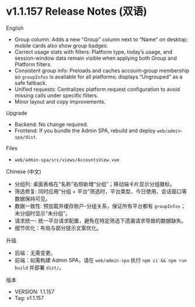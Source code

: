 # v1.1.157 Release Notes (双语)

English
- Group column: Adds a new “Group” column next to “Name” on desktop; mobile cards also show group badges.
- Correct usage stats with filters: Platform type, today’s usage, and session-window data remain visible when applying both Group and Platform filters.
- Consistent group info: Preloads and caches account–group membership so `groupInfos` is available for all platforms; displays “Ungrouped” as a safe fallback.
- Unified requests: Centralizes platform request configuration to avoid missing calls under specific filters.
- Minor layout and copy improvements.

Upgrade
- Backend: No change required.
- Frontend: If you bundle the Admin SPA, rebuild and deploy `web/admin-spa/dist`.

Files
- `web/admin-spa/src/views/AccountsView.vue`

Chinese (中文)
- 分组列: 桌面表格在“名称”右侧新增“分组”；移动端卡片显示分组徽标。
- 筛选修复: 同时应用“分组 + 平台”筛选时，平台类型、今日使用、会话窗口等数据保持可见。
- 数据一致性: 预加载并缓存账户-分组关系，保证所有平台都有 `groupInfos`；未分组时显示“未分组”。
- 请求统一: 统一平台请求配置，避免在特定筛选下遗漏请求导致的数据缺失。
- 细节优化：布局与部分提示文案优化。

升级
- 后端：无需变更。
- 前端：如需构建 Admin SPA，请在 `web/admin-spa` 执行 `npm ci && npm run build` 并部署 `dist/`。

版本
- VERSION: 1.1.157
- Tag: v1.1.157
